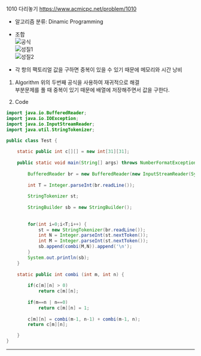 1010 다리놓기 https://www.acmicpc.net/problem/1010

- 알고리즘 분류: Dinamic Programming 

- 조합      
![공식](https://img1.daumcdn.net/thumb/R1280x0/?scode=mtistory2&fname=https%3A%2F%2Fblog.kakaocdn.net%2Fdn%2FtOLAu%2FbtqLW7y99Kz%2FgJJAu6ivbq4juqrduRKZdk%2Fimg.png)   
![성질1](https://blog.kakaocdn.net/dn/bU47D7/btqLRj8WSXh/wTVCIKq9jnHrLFlOoUEzRk/img.png)    
![성질2](https://blog.kakaocdn.net/dn/bHrtFN/btqLSOm5H1J/P1VPuWEAa7VdYWNvFelOEK/img.png)

- 각 항의 팩토리얼 값을 구하면 중복이 있을 수 있기 때문에 메모리와 시간 낭비

1. Algorithm 
위의 두번째 공식을 사용하여 재귀적으로 해결    
부분문제를 풀 때 중복이 있기 때문에 배열에 저장해주면서 값을 구한다.     

2. Code
```java
import java.io.BufferedReader;
import java.io.IOException;
import java.io.InputStreamReader;
import java.util.StringTokenizer;

public class Test {
	
	static public int c[][] = new int[31][31];
	
	public static void main(String[] args) throws NumberFormatException, IOException  {
		
		BufferedReader br = new BufferedReader(new InputStreamReader(System.in));
		
		int T = Integer.parseInt(br.readLine());
		
		StringTokenizer st;
		
		StringBuilder sb = new StringBuilder();
		
		
		for(int i=0;i<T;i++) {
			st = new StringTokenizer(br.readLine());
			int N = Integer.parseInt(st.nextToken());
			int M = Integer.parseInt(st.nextToken());
			sb.append(combi(M,N)).append('\n');
		}
		System.out.println(sb);
	}
	
	static public int combi (int m, int n) {
	
		if(c[m][n] > 0)
			return c[m][n];
		
		if(m==n | n==0)
			return c[m][n] = 1;
		
		c[m][n] = combi(m-1, n-1) + combi(m-1, n);
		return c[m][n];

	}
}
```

----------------
